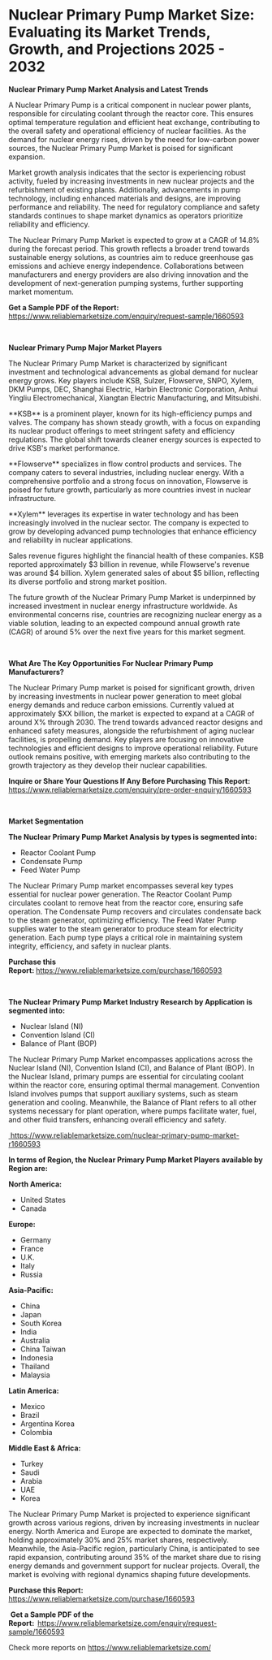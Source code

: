 <p><h1>Nuclear Primary Pump Market Size: Evaluating its Market Trends, Growth, and Projections 2025 - 2032</h1></p><p><strong>Nuclear Primary Pump Market Analysis and Latest Trends</strong></p>
<p><p>A Nuclear Primary Pump is a critical component in nuclear power plants, responsible for circulating coolant through the reactor core. This ensures optimal temperature regulation and efficient heat exchange, contributing to the overall safety and operational efficiency of nuclear facilities. As the demand for nuclear energy rises, driven by the need for low-carbon power sources, the Nuclear Primary Pump Market is poised for significant expansion.</p><p>Market growth analysis indicates that the sector is experiencing robust activity, fueled by increasing investments in new nuclear projects and the refurbishment of existing plants. Additionally, advancements in pump technology, including enhanced materials and designs, are improving performance and reliability. The need for regulatory compliance and safety standards continues to shape market dynamics as operators prioritize reliability and efficiency.</p><p>The Nuclear Primary Pump Market is expected to grow at a CAGR of 14.8% during the forecast period. This growth reflects a broader trend towards sustainable energy solutions, as countries aim to reduce greenhouse gas emissions and achieve energy independence. Collaborations between manufacturers and energy providers are also driving innovation and the development of next-generation pumping systems, further supporting market momentum.</p></p>
<p><strong>Get a Sample PDF of the Report:&nbsp;</strong> <a href="https://www.reliablemarketsize.com/enquiry/request-sample/1660593?utm_campaign=2628&utm_medium=2&utm_source=Github&utm_content=ia&utm_term=29032025&utm_id=nuclear-primary-pump">https://www.reliablemarketsize.com/enquiry/request-sample/1660593</a></p>
<p>&nbsp;</p>
<p><strong>Nuclear Primary Pump Major Market Players</strong></p>
<p><p>The Nuclear Primary Pump Market is characterized by significant investment and technological advancements as global demand for nuclear energy grows. Key players include KSB, Sulzer, Flowserve, SNPO, Xylem, DKM Pumps, DEC, Shanghai Electric, Harbin Electronic Corporation, Anhui Yingliu Electromechanical, Xiangtan Electric Manufacturing, and Mitsubishi.</p><p>**KSB** is a prominent player, known for its high-efficiency pumps and valves. The company has shown steady growth, with a focus on expanding its nuclear product offerings to meet stringent safety and efficiency regulations. The global shift towards cleaner energy sources is expected to drive KSB's market performance.</p><p>**Flowserve** specializes in flow control products and services. The company caters to several industries, including nuclear energy. With a comprehensive portfolio and a strong focus on innovation, Flowserve is poised for future growth, particularly as more countries invest in nuclear infrastructure.</p><p>**Xylem** leverages its expertise in water technology and has been increasingly involved in the nuclear sector. The company is expected to grow by developing advanced pump technologies that enhance efficiency and reliability in nuclear applications.</p><p>Sales revenue figures highlight the financial health of these companies. KSB reported approximately $3 billion in revenue, while Flowserve's revenue was around $4 billion. Xylem generated sales of about $5 billion, reflecting its diverse portfolio and strong market position.</p><p>The future growth of the Nuclear Primary Pump Market is underpinned by increased investment in nuclear energy infrastructure worldwide. As environmental concerns rise, countries are recognizing nuclear energy as a viable solution, leading to an expected compound annual growth rate (CAGR) of around 5% over the next five years for this market segment.</p></p>
<p>&nbsp;</p>
<p><strong>What Are The Key Opportunities For Nuclear Primary Pump Manufacturers?</strong></p>
<p><p>The Nuclear Primary Pump market is poised for significant growth, driven by increasing investments in nuclear power generation to meet global energy demands and reduce carbon emissions. Currently valued at approximately $XX billion, the market is expected to expand at a CAGR of around X% through 2030. The trend towards advanced reactor designs and enhanced safety measures, alongside the refurbishment of aging nuclear facilities, is propelling demand. Key players are focusing on innovative technologies and efficient designs to improve operational reliability. Future outlook remains positive, with emerging markets also contributing to the growth trajectory as they develop their nuclear capabilities.</p></p>
<p><strong>Inquire or Share Your Questions If Any Before Purchasing This Report:</strong> <a href="https://www.reliablemarketsize.com/enquiry/pre-order-enquiry/1660593?utm_campaign=2628&utm_medium=2&utm_source=Github&utm_content=ia&utm_term=29032025&utm_id=nuclear-primary-pump">https://www.reliablemarketsize.com/enquiry/pre-order-enquiry/1660593</a></p>
<p>&nbsp;</p>
<p><strong>Market Segmentation</strong></p>
<p><strong>The Nuclear Primary Pump Market Analysis by types is segmented into:</strong></p>
<p><ul><li>Reactor Coolant Pump</li><li>Condensate Pump</li><li>Feed Water Pump</li></ul></p>
<p><p>The Nuclear Primary Pump market encompasses several key types essential for nuclear power generation. The Reactor Coolant Pump circulates coolant to remove heat from the reactor core, ensuring safe operation. The Condensate Pump recovers and circulates condensate back to the steam generator, optimizing efficiency. The Feed Water Pump supplies water to the steam generator to produce steam for electricity generation. Each pump type plays a critical role in maintaining system integrity, efficiency, and safety in nuclear plants.</p></p>
<p><strong>Purchase this Report:&nbsp;</strong><a href="https://www.reliablemarketsize.com/purchase/1660593?utm_campaign=2628&utm_medium=2&utm_source=Github&utm_content=ia&utm_term=29032025&utm_id=nuclear-primary-pump">https://www.reliablemarketsize.com/purchase/1660593</a></p>
<p>&nbsp;</p>
<p><strong>The Nuclear Primary Pump Market Industry Research by Application is segmented into:</strong></p>
<p><ul><li>Nuclear Island (NI)</li><li>Convention Island (CI)</li><li>Balance of Plant (BOP)</li></ul></p>
<p><p>The Nuclear Primary Pump Market encompasses applications across the Nuclear Island (NI), Convention Island (CI), and Balance of Plant (BOP). In the Nuclear Island, primary pumps are essential for circulating coolant within the reactor core, ensuring optimal thermal management. Convention Island involves pumps that support auxiliary systems, such as steam generation and cooling. Meanwhile, the Balance of Plant refers to all other systems necessary for plant operation, where pumps facilitate water, fuel, and other fluid transfers, enhancing overall efficiency and safety.</p></p>
<p><a href="https://www.reliablemarketsize.com/nuclear-primary-pump-market-r1660593?utm_campaign=2628&utm_medium=2&utm_source=Github&utm_content=ia&utm_term=29032025&utm_id=nuclear-primary-pump">&nbsp;https://www.reliablemarketsize.com/nuclear-primary-pump-market-r1660593</a></p>
<p><strong>In terms of Region, the Nuclear Primary Pump Market Players available by Region are:</strong></p>
<p>
    <p> <strong> North America: </strong>
        <ul>
            <li>United States</li>
            <li>Canada</li>
        </ul>
        </p> 
    <p> <strong> Europe: </strong>
        <ul>
            <li>Germany</li>
            <li>France</li>
            <li>U.K.</li>
            <li>Italy</li>
            <li>Russia</li>
        </ul>
        </p> 
    <p> <strong> Asia-Pacific: </strong>
        <ul>
            <li>China</li>
            <li>Japan</li>
            <li>South Korea</li>
            <li>India</li>
            <li>Australia</li>
            <li>China Taiwan</li>
            <li>Indonesia</li>
            <li>Thailand</li>
            <li>Malaysia</li>
        </ul>
        </p> 
    <p> <strong> Latin America: </strong>
        <ul>
            <li>Mexico</li>
            <li>Brazil</li>
            <li>Argentina Korea</li>
            <li>Colombia</li>
        </ul>
        </p> 
    <p> <strong> Middle East & Africa: </strong>
        <ul>
            <li>Turkey</li>
            <li>Saudi</li>
            <li>Arabia</li>
            <li>UAE</li>
            <li>Korea</li>
        </ul>
    </p>
    </p>
<p><p>The Nuclear Primary Pump Market is projected to experience significant growth across various regions, driven by increasing investments in nuclear energy. North America and Europe are expected to dominate the market, holding approximately 30% and 25% market shares, respectively. Meanwhile, the Asia-Pacific region, particularly China, is anticipated to see rapid expansion, contributing around 35% of the market share due to rising energy demands and government support for nuclear projects. Overall, the market is evolving with regional dynamics shaping future developments.</p></p>
<p><strong>Purchase this Report: </strong><a href="https://www.reliablemarketsize.com/purchase/1660593?utm_campaign=2628&utm_medium=2&utm_source=Github&utm_content=ia&utm_term=29032025&utm_id=nuclear-primary-pump">https://www.reliablemarketsize.com/purchase/1660593</a></p>
<p>&nbsp;<strong>Get a Sample PDF of the Report:&nbsp;&nbsp;</strong><a href="https://www.reliablemarketsize.com/enquiry/request-sample/1660593?utm_campaign=2628&utm_medium=2&utm_source=Github&utm_content=ia&utm_term=29032025&utm_id=nuclear-primary-pump">https://www.reliablemarketsize.com/enquiry/request-sample/1660593</a></p>
<p><strong></strong></p>
<p>Check more reports on <a href="https://www.reliablemarketsize.com/?utm_campaign=2628&utm_medium=2&utm_source=Github&utm_content=ia&utm_term=29032025&utm_id=nuclear-primary-pump">https://www.reliablemarketsize.com/</a></p>